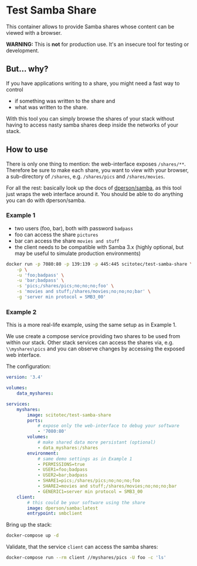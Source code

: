 # Test Samba Share

This container allows to provide Samba shares whose content can be viewed with
a browser. 


**WARNING:** This is **not** for production use. It's an insecure tool for
testing or development.

## But... why?
If you have applications writing to a share, you might need a
fast way to control
- if something was written to the share and
- what was written to the share.

With this tool you can simply browse the shares of your stack without having to
access nasty samba shares deep inside the networks of your stack.

## How to use

There is only one thing to mention: the web-interface exposes `/shares/**`.
Therefore be sure to make each share, you want to view with your browser, a
sub-directory of `/shares`, e.g. `/shares/pics` and `/shares/movies`.

For all the rest: basically look up the docs of 
[dperson/samba](https://hub.docker.com/r/dperson/samba), as this tool just
wraps the web interface around it. You should be able to do anything you
can do with dperson/samba.

### Example 1

- two users (foo, bar), both with password `badpass`
- foo can access the share `pictures`
- bar can access the share `movies and stuff`
- the client needs to be compatible with Samba 3.x (highly optional, but may
  be useful to simulate production environments)

```bash
docker run -p 7080:80 -p 139:139 -p 445:445 scitotec/test-samba-share \
    -p \
    -u 'foo;badpass' \
    -u 'bar;badpass' \
    -s 'pics;/shares/pics;no;no;no;foo' \
    -s 'movies and stuff;/shares/movies;no;no;no;bar' \
    -g 'server min protocol = SMB3_00'
```

### Example 2

This is a more real-life example, using the same setup as in Example 1.

We use create a compose service providing two shares to be used from within
our stack. Other stack services can access the shares via, e.g.
`\\myshares\pics` and you can observe changes by accessing the exposed
web interface.

The configuration:
```yaml
version: '3.4'

volumes: 
    data_myshares:

services:
    myshares:
        image: scitotec/test-samba-share
        ports: 
            # expose only the web-interface to debug your software
            - '7080:80'
        volumes: 
            # make shared data more persistant (optional)
            - data_myshares:/shares
        environment:
            # same demo settings as in Example 1
            - PERMISSIONS=true
            - USER1=foo;badpass
            - USER2=bar;badpass
            - SHARE1=pics;/shares/pics;no;no;no;foo
            - SHARE2=movies and stuff;/shares/movies;no;no;no;bar
            - GENERIC1=server min protocol = SMB3_00
    client:
        # this could be your software using the share
        image: dperson/samba:latest
        entrypoint: smbclient
```

Bring up the stack:
```bash
docker-compose up -d
```

Validate, that the service `client` can access the samba shares:
```bash
docker-compose run --rm client //myshares/pics -U foo -c 'ls'
```

